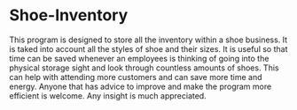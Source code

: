 # Shoe-Inventory
This program is designed to store all the inventory within a shoe business. 
It is taked into account all the styles of shoe and their sizes. 
It is useful so that time can be saved whenever an employees is thinking of going into the physical storage sight and look 
through countless amounts of shoes. 
This can help with attending more customers and can save more time and energy. 
Anyone that has advice to improve and make the program more efficient is welcome. Any insight is much appreciated. 

